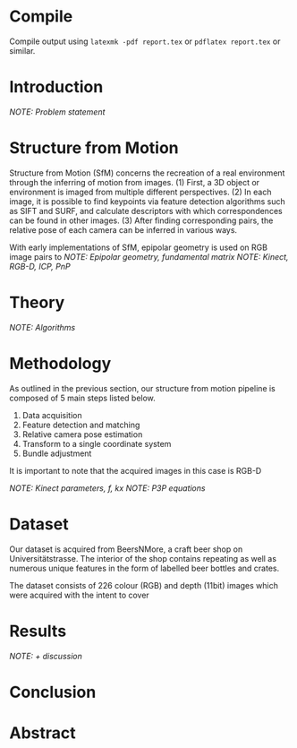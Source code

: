 Compile
=======

Compile output using `latexmk -pdf report.tex` or `pdflatex report.tex` or similar.


Introduction
============
*NOTE: Problem statement*

# Structure from Motion

Structure from Motion (SfM) concerns the recreation of a real environment
through the inferring of motion from images. (1) First, a 3D object or
environment is imaged from multiple different perspectives. (2) In each image,
it is possible to find keypoints via feature detection algorithms such as SIFT
and SURF, and calculate descriptors with which correspondences can be found in
other images. (3) After finding corresponding pairs, the relative pose of each
camera can be inferred in various ways.

With early implementations of SfM, epipolar geometry is used on RGB image pairs
to
*NOTE: Epipolar geometry, fundamental matrix*
*NOTE: Kinect, RGB-D, ICP, PnP*



Theory
======
*NOTE: Algorithms*



Methodology
===========

As outlined in the previous section, our structure from motion pipeline is
composed of 5 main steps listed below.

1. Data acquisition
2. Feature detection and matching
3. Relative camera pose estimation
4. Transform to a single coordinate system
5. Bundle adjustment

It is important to note that the acquired images in this case is RGB-D

*NOTE: Kinect parameters, f, kx*
*NOTE: P3P equations*


# Dataset

Our dataset is acquired from BeersNMore, a craft beer shop on
Universitätstrasse. The interior of the shop contains repeating as well
as numerous unique features in the form of labelled beer bottles and crates.

The dataset consists of 226 colour (RGB) and depth (11bit) images which were
acquired with the intent to cover




Results
=======
*NOTE: + discussion*



Conclusion
==========



Abstract
========



